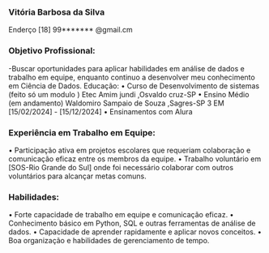 ### Vitória Barbosa da Silva 
Enderço 
[18] 99*******
@gmail.cm 
### Objetivo Profissional: 
-Buscar oportunidades para aplicar habilidades em análise de dados e trabalho em equipe, enquanto continuo a desenvolver meu conhecimento em Ciência de Dados.
Educação:
•	Curso de Desenvolvimento de sistemas  (feito só um modulo ) Etec Amim jundi ,Osvaldo cruz-SP
•	Ensino Médio (em andamento) Waldomiro Sampaio de Souza ,Sagres-SP  3 EM [15/02/2024] - [15/12/2024]
•	Ensinamentos com Alura 
### Experiência em Trabalho em Equipe:
•	Participação ativa em projetos escolares que requeriam colaboração e comunicação eficaz entre os membros da equipe.
•	Trabalho voluntário em [SOS-Rio Grande  do Sul] onde foi necessário colaborar com outros voluntários para alcançar metas comuns.
### Habilidades:
•	Forte capacidade de trabalho em equipe e comunicação eficaz.
•	Conhecimento básico em Python, SQL e outras ferramentas de análise de dados.
•	Capacidade de aprender rapidamente e aplicar novos conceitos.
•	Boa organização e habilidades de gerenciamento de tempo.

